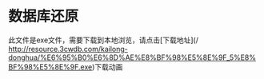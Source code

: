 # 数据库还原

此文件是exe文件，需要下载到本地浏览，请点击[下载地址](/ http://resource.3cwdb.com/kailong-donghua/%E6%95%B0%E6%8D%AE%E8%BF%98%E5%8E%9F_5%E8%BF%98%E5%8E%9F.exe)下载动画

